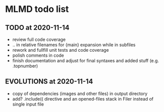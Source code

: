 # MLMD todo list

## TODO at 2020-11-14

- review full code coverage
- .. in relative filenames for {main} expansion while in subfiles
- rework and fullfill unit tests and code coverage
- polish comments in code
- finish documentation and adjust for final syntaxes and added stuff (e.g. .topnumber)

## EVOLUTIONS at 2020-11-14

- copy of dependencies (images and other files) in output directory
- add? .include(( directive and an opened-files stack in Filer instead of single input file